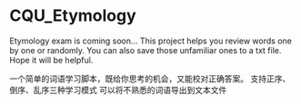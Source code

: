 # CQU_Etymology
Etymology exam is coming soon... This project helps you review  words one by one or randomly. You can also save those unfamiliar ones to a txt file.  Hope it will be helpful.

一个简单的词语学习脚本，既给你思考的机会，又能校对正确答案。
支持正序、倒序、乱序三种学习模式
可以将不熟悉的词语导出到文本文件
